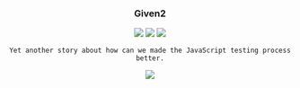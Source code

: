 <h3 align="center">Given2</h3>

<p align="center">
  <img src="https://img.shields.io/npm/v/given2.svg"/>
  <img src="https://img.shields.io/npm/dw/given2.svg"/>
  <img src="https://travis-ci.org/tatyshev/given2.svg?branch=v2"/>
</p>

<p align="center">
  <code>Yet another story about how can we made the JavaScript testing process better.</code>
</p>

<p align="center">
  <img src="https://github.com//tatyshev/given2/blob/v2/static/example.png?raw=true"/>
</p>

